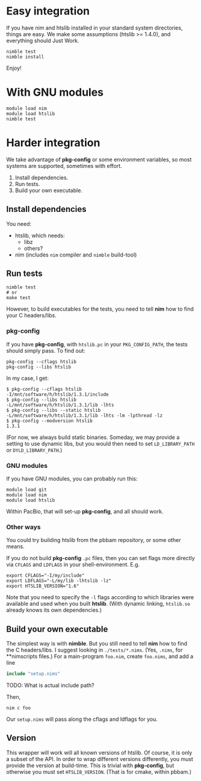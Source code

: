 # Easy integration
If you have nim and htslib installed in your standard system directories,
things are easy. We make some assumptions (htslib >= 1.4.0),
and everything should Just Work.

    nimble test
    nimble install

Enjoy!

# With GNU modules

    module load nim
    module load htslib
    nimble test

# Harder integration
We take advantage of **pkg-config** or some environment variables,
so most systems are supported, sometimes with effort.

1. Install dependencies.
1. Run tests.
1. Build your own executable.

## Install dependencies

You need:

* htslib, which needs:
  * libz
  * others?
* nim (includes `nim` compiler and `nimble` build-tool)

## Run tests

    nimble test
    # or
    make test

However, to build executables for the tests,
you need to tell **nim** how to find your C headers/libs.

### pkg-config
If you have **pkg-config**, with `htslib.pc` in your `PKG_CONFIG_PATH`,
the tests should simply pass. To find out:

    pkg-config --cflags htslib
    pkg-config --libs htslib

In my case, I get:
```
$ pkg-config --cflags htslib
-I/mnt/software/h/htslib/1.3.1/include
$ pkg-config --libs htslib
-L/mnt/software/h/htslib/1.3.1/lib -lhts
$ pkg-config --libs --static htslib
-L/mnt/software/h/htslib/1.3.1/lib -lhts -lm -lpthread -lz
$ pkg-config --modversion htslib
1.3.1
```

(For now, we always build static binaries. Someday, we may provide a setting to use dynamic libs,
but you would then need to set `LD_LIBRARY_PATH` or `DYLD_LIBRARY_PATH`.)

### GNU modules
If you have GNU modules, you can probably run this:

    module load git
    module load nim
    module load htslib

Within PacBio, that will set-up **pkg-config**, and all should work.

### Other ways
You could try building htslib from the pbbam repository, or some other means.

If you do not build **pkg-config** `.pc` files, then you can set flags
more directly via `CFLAGS` and `LDFLAGS` in your shell-environment. E.g.

    export CFLAGS="-I/my/include"
    export LDFLAGS="-L/my/lib -lhtslib -lz"
    export HTSLIB_VERSION="1.6"

Note that you need to specify the `-l` flags according to which libraries
were available and used when you built **htslib**. (With dynamic linking,
`htslib.so` already knows its own dependencies.)


## Build your own executable
The simplest way is with **nimble**. But you still need to tell **nim** how
to find the C headers/libs. I suggest looking in `./tests/*.nims`. (Yes,
`.nims`, for **nimscripts files.) For a main-program `foo.nim`, create `foo.nims`,
and add a line
```nim
include "setup.nims"
```
TODO: What is actual include path?

Then,

    nim c foo

Our `setup.nims` will pass along the cflags and ldflags for you.

## Version
This wrapper will work will all known versions of htslib.
Of course, it is only a subset of the API.
In order to wrap different versions differently, you must
provide the version at build-time. This is trivial with
**pkg-config**, but otherwise you must set `HTSLIB_VERSION`.
(That is for cmake, within pbbam.)
